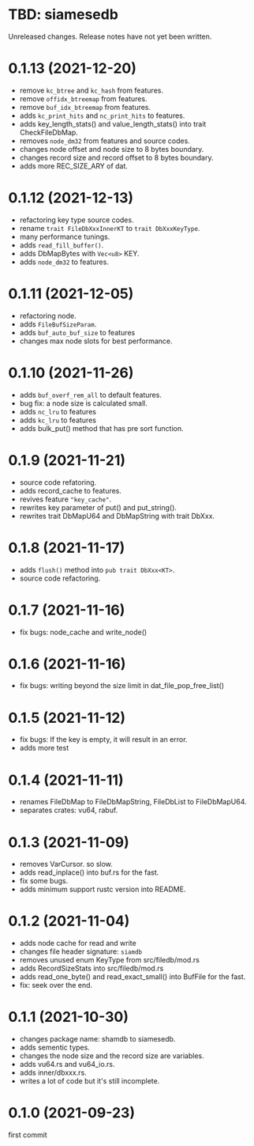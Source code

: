 TBD: siamesedb
===
Unreleased changes. Release notes have not yet been written.

0.1.13 (2021-12-20)
=====

* remove `kc_btree` and `kc_hash` from features.
* remove `offidx_btreemap` from features.
* remove `buf_idx_btreemap` from features.
* adds `kc_print_hits` and `nc_print_hits`  to features.
* adds key_length_stats() and value_length_stats() into trait CheckFileDbMap.
* removes `node_dm32` from features and source codes.
* changes node offset and node size to 8 bytes boundary.
* changes record size and record offset to 8 bytes boundary.
* adds more REC_SIZE_ARY of dat.

0.1.12 (2021-12-13)
=====

* refactoring key type source codes.
* rename `trait FileDbXxxInnerKT` to `trait DbXxxKeyType`.
* many performance tunings.
* adds `read_fill_buffer()`.
* adds DbMapBytes with `Vec<u8>` KEY.
* adds `node_dm32` to features.

0.1.11 (2021-12-05)
=====

* refactoring node.
* adds `FileBufSizeParam`.
* adds `buf_auto_buf_size` to features
* changes max node slots for best performance.

0.1.10 (2021-11-26)
=====

* adds `buf_overf_rem_all` to default features.
* bug fix: a node size is calculated small.
* adds `nc_lru` to features
* adds `kc_lru` to features
* adds bulk_put() method that has pre sort function.

0.1.9 (2021-11-21)
=====

* source code refatoring.
* adds record_cache to features.
* revives feature `"key_cache"`.
* rewrites key parameter of put() and put_string().
* rewrites trait DbMapU64 and DbMapString with trait DbXxx<KT>.

0.1.8 (2021-11-17)
=====

* adds `flush()` method into `pub trait DbXxx<KT>`.
* source code refactoring.

0.1.7 (2021-11-16)
=====

* fix bugs: node_cache and write_node()

0.1.6 (2021-11-16)
=====

* fix bugs: writing beyond the size limit in dat_file_pop_free_list()

0.1.5 (2021-11-12)
=====

* fix bugs: If the key is empty, it will result in an error.
* adds more test

0.1.4 (2021-11-11)
=====

* renames FileDbMap to FileDbMapString, FileDbList to FileDbMapU64.
* separates crates: vu64, rabuf.

0.1.3 (2021-11-09)
=====

* removes VarCursor. so slow.
* adds read_inplace() into buf.rs for the fast.
* fix some bugs.
* adds minimum support rustc version into README.

0.1.2 (2021-11-04)
=====

* adds node cache for read and write
* changes file header signature: `siamdb`
* removes unused enum KeyType from src/filedb/mod.rs
* adds RecordSizeStats into src/filedb/mod.rs
* adds read_one_byte() and read_exact_small() into BufFile for the fast.
* fix: seek over the end.

0.1.1 (2021-10-30)
=====

* changes package name: shamdb to siamesedb.
* adds sementic types.
* changes the node size and the record size are variables.
* adds vu64.rs and vu64_io.rs.
* adds inner/dbxxx.rs.
* writes a lot of code but it's still incomplete.

0.1.0 (2021-09-23)
=====

first commit
